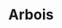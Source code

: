 ---
guid: "7b2b322eb3b9"
title: "Arbois"
latlng: "46.902410, 5.772087"
youtubeId: "xnXMQCd-2-M" 
---